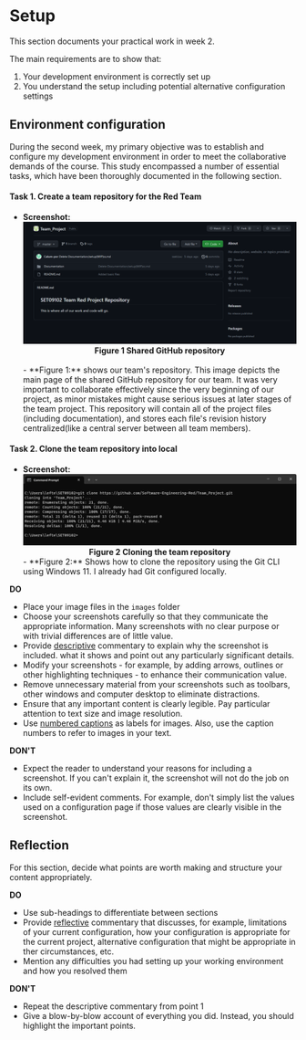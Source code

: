 # Setup

This section documents your practical work in week 2.

The main requirements are to show that:

1. Your development environment is correctly set up
2. You understand the setup including potential alternative configuration settings

## Environment configuration

During the second week, my primary objective was to establish and configure my development environment in order to meet the collaborative demands of the course. This study encompassed a number of essential tasks, which have been thoroughly documented in the following section.

#### Task 1. Create a team repository for the Red Team
 
- **Screenshot:** ![Screenshot1](./images/Screenshot_repo.png)
  <figcaption align = "center"><b>Figure 1 Shared GitHub repository</b></figcaption><br>
  - **Figure 1:** shows our team's repository. This image depicts the main page of the shared GitHub repository for our team. It was very important to collaborate effectively since the very beginning of our project, as minor mistakes might cause serious issues at later stages of the team project. This repository will contain all of the project files (including documentation), and stores each file's revision history centralized(like a central server between all team members).

#### Task 2. Clone the team repository into local
- **Screenshot:** ![Screenshot 2](./images/Screenshot_gitclone.png)
  <figcaption align = "center"><b>Figure 2 Cloning the team repository</b></figcaption>
  - **Figure 2:** Shows how to clone the repository using the Git CLI using Windows 11. I already had Git configured locally.


**DO**

* Place your image files in the `images` folder
* Choose your screenshots carefully so that they communicate the appropriate information.
  Many screenshots with no clear purpose or with trivial differences are of little value.
* Provide <ins>descriptive</ins> commentary to explain why the screenshot is included. 
  what it shows and point out any particularly significant details.
* Modify your screenshots - for example, by adding arrows, outlines or other highlighting 
  techniques - to enhance their communication value.
* Remove unnecessary material from your screenshots such as toolbars, other windows and 
  computer desktop to eliminate distractions.
* Ensure that any important content is clearly legible. Pay particular attention to text
  size and image resolution.
* Use [numbered captions](https://towardsdev.com/3-ways-to-add-a-caption-to-an-image-using-markdown-f2ca30562be6) 
  as labels for images. Also, use the caption numbers to refer to images in your text.

**DON'T**

* Expect the reader to understand your reasons for including a screenshot. If you can't
  explain it, the screenshot will not do the job on its own.
* Include self-evident comments. For example, don't simply list the values used on a
  configuration page if those values are clearly visible in the screenshot.

## Reflection

For this section, decide what points are worth making and structure your content 
appropriately.

**DO**

* Use sub-headings to differentiate between sections
* Provide <ins>reflective</ins> commentary that discusses, for example, limitations of
  your current configuration, how your configuration is appropriate for the current 
  project, alternative configuration that might be appropriate in ther circumstances, 
  etc.
* Mention any difficulties you had setting up your working environment and how you 
  resolved them

**DON'T**

* Repeat the descriptive commentary from point 1
* Give a blow-by-blow account of everything you did. Instead, you should highlight 
  the important points.
